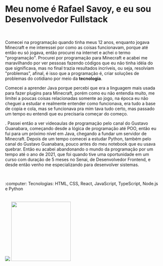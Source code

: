 <h1>Meu nome é Rafael Savoy, e eu sou Desenvolvedor Fullstack</h1> 
<br>
<p>Comecei na programação quando tinha meus 12 anos, enquanto jogava Minecraft e me interessei por como as coisas funcionavam, porque até então eu só jogava, então procurei na internet e achei o termo "programação". Procurei por programação para Minecraft e acabei me maravilhando por ver pessoas fazendo códigos que eu não tinha idéia do que significava, mas no final trazia resultados incríveis, ou seja, resolviam "problemas", afinal, é isso que a programação é, criar soluções de problemas do cotidiano por meio da <strong>tecnologia</strong>.</p>
<p>Comecei a aprender Java porque percebi que era a linguagem mais usada para fazer plugins para Minecraft, porém como eu não entendia muito, me limitei a poucas coisas relacionadas somente ao jogo, na época eu não cheguei a estudar e realmente entender como funcionava, era tudo a base de copia e cola, mas se funcionava pra mim tava tudo certo, mas passado um tempo eu entendi que eu precisaria começar do começo.</p>
<p>. Passei então a ver videoaulas de programação pelo canal do Gustavo Guanabara, começando desde a lógica de programação até POO, então eu fui para um próximo nível em Java, chegando a fundar um servidor de Minecraft. Depois de um tempo comecei a estudar Python, também pelo canal do Gustavo Guanabara, pouco antes do meu notebook que eu usava quebrar. Então eu acabei abandonando o mundo da programação por um tempo até o ano de 2021, que foi quando tive uma oportunidade em um curso com duração de 5 meses no Senai, de Desenvolvedor Frontend, e desde então venho me especializando para desenvolver sistemas.</p>
<br>
<p> :computer: Tecnologias: HTML, CSS, React, JavaScript, TypeScript, Node.js e Python
<br>
<br>
<br>
<img src="https://github-readme-stats.vercel.app/api?username=rafaelsavoy&show_icons=true&theme=&include_all_commits=true&count_private=true">
<img src="https://github-readme-stats.vercel.app/api/top-langs/?username=rafaelsavoy" height="195">
